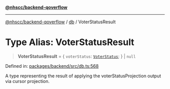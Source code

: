 [**@nhscc/backend-qoverflow**](../../README.md)

***

[@nhscc/backend-qoverflow](../../README.md) / [db](../README.md) / VoterStatusResult

# Type Alias: VoterStatusResult

> **VoterStatusResult** = \{ `voterStatus`: [`VoterStatus`](VoterStatus.md); \} \| `null`

Defined in: [packages/backend/src/db.ts:568](https://github.com/nhscc/qoverflow.api.hscc.bdpa.org/blob/f5ce596891ef5639d9d2800df6d35c0e862108c3/packages/backend/src/db.ts#L568)

A type representing the result of applying the voterStatusProjection output
via cursor projection.
